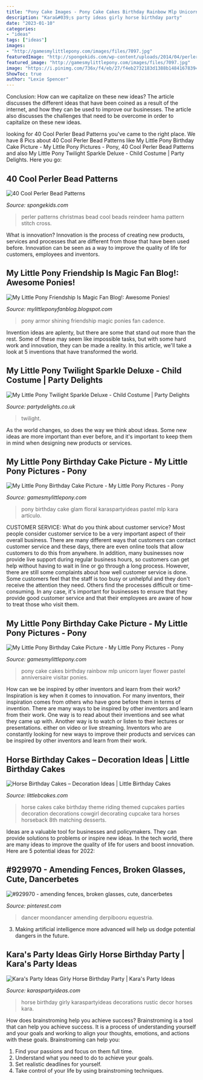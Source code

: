 ```yaml
---
title: "Pony Cake Images - Pony Cake Cakes Birthday Rainbow Mlp Unicorn Layer Flower Pastel Anniversaire Visitar Ponies"
description: "Kara&#039;s party ideas girly horse birthday party"
date: "2023-01-10"
categories:
- "ideas"
tags: ["ideas"]
images:
- "http://gamesmylittlepony.com/images/files/7097.jpg"
featuredImage: "http://spongekids.com/wp-content/uploads/2014/04/perler-beads-patterns/36-christmas-reindeer.jpg"
featured_image: "http://gamesmylittlepony.com/images/files/7097.jpg"
image: "https://i.pinimg.com/736x/f4/eb/27/f4eb2732183d1388b148416783947ce7.jpg"
ShowToc: true
author: "Lexie Spencer"
---
```



Conclusion: How can we capitalize on these new ideas?
The article discusses the different ideas that have been coined as a result of the internet, and how they can be used to improve our businesses. The article also discusses the challenges that need to be overcome in order to capitalize on these new ideas.

	

		
looking for 40 Cool Perler Bead Patterns you've came to the right place. We have 8 Pics about 40 Cool Perler Bead Patterns like My Little Pony Birthday Cake Picture - My Little Pony Pictures - Pony, 40 Cool Perler Bead Patterns and also My Little Pony Twilight Sparkle Deluxe - Child Costume | Party Delights. Here you go:
		
    
## 40 Cool Perler Bead Patterns

<img loading=lazy src="http://spongekids.com/wp-content/uploads/2014/04/perler-beads-patterns/36-christmas-reindeer.jpg" onerror="this.onerror=null;this.src='https://tse3.mm.bing.net/th?id=OIP.nUaTMnBW8MSifFuxc41BbAHaJ9&amp;pid=15.1';" alt="40 Cool Perler Bead Patterns">

_Source: spongekids.com_

>perler patterns christmas bead cool beads reindeer hama pattern stitch cross. 

	

What is innovation?
Innovation is the process of creating new products, services and processes that are different from those that have been used before. Innovation can be seen as a way to improve the quality of life for customers, employees and inventors.

    
## My Little Pony Friendship Is Magic Fan Blog!: Awesome Ponies!

<img loading=lazy src="http://1.bp.blogspot.com/-5jm6Wu5sKIM/UODOAasza8I/AAAAAAAACdM/bvZBXXjA3_0/s1600/shining+armor+1.png" onerror="this.onerror=null;this.src='https://tse2.mm.bing.net/th?id=OIP.tmk6INWEUfR1ISGFdCQlrwHaLa&amp;pid=15.1';" alt="My Little Pony Friendship Is Magic Fan Blog!: Awesome Ponies!">

_Source: mylittleponyfanblog.blogspot.com_

>pony armor shining friendship magic ponies fan cadence. 

	

Invention ideas are aplenty, but there are some that stand out more than the rest. Some of these may seem like impossible tasks, but with some hard work and innovation, they can be made a reality. In this article, we'll take a look at 5 inventions that have transformed the world.

    
## My Little Pony Twilight Sparkle Deluxe - Child Costume | Party Delights

<img loading=lazy src="https://images.partydelights.co.uk/FANC/14/310/left/v1/flxm/3.jpg" onerror="this.onerror=null;this.src='https://tse2.mm.bing.net/th?id=OIP.RRO3PK_pBMzHI_PZ_ZmNTAHaJ3&amp;pid=15.1';" alt="My Little Pony Twilight Sparkle Deluxe - Child Costume | Party Delights">

_Source: partydelights.co.uk_

>twilight. 

	

As the world changes, so does the way we think about ideas. Some new ideas are more important than ever before, and it's important to keep them in mind when designing new products or services.

    
## My Little Pony Birthday Cake Picture - My Little Pony Pictures - Pony

<img loading=lazy src="http://gamesmylittlepony.com/images/files/7093.jpg" onerror="this.onerror=null;this.src='https://tse4.mm.bing.net/th?id=OIP.i6AW2YVKwvU0tw-CzsvQiwHaLH&amp;pid=15.1';" alt="My Little Pony Birthday Cake Picture - My Little Pony Pictures - Pony">

_Source: gamesmylittlepony.com_

>pony birthday cake glam floral karaspartyideas pastel mlp kara artículo. 

	

CUSTOMER SERVICE: What do you think about customer service?
Most people consider customer service to be a very important aspect of their overall business. There are many different ways that customers can contact customer service and these days, there are even online tools that allow customers to do this from anywhere. In addition, many businesses now provide live support during regular business hours, so customers can get help without having to wait in line or go through a long process.
However, there are still some complaints about how well customer service is done. Some customers feel that the staff is too busy or unhelpful and they don't receive the attention they need. Others find the processes difficult or time-consuming. In any case, it's important for businesses to ensure that they provide good customer service and that their employees are aware of how to treat those who visit them.

    
## My Little Pony Birthday Cake Picture - My Little Pony Pictures - Pony

<img loading=lazy src="http://gamesmylittlepony.com/images/files/7097.jpg" onerror="this.onerror=null;this.src='https://tse3.mm.bing.net/th?id=OIP.C0Gg6ha_vXDHlQPIfueYKwHaLH&amp;pid=15.1';" alt="My Little Pony Birthday Cake Picture - My Little Pony Pictures - Pony">

_Source: gamesmylittlepony.com_

>pony cake cakes birthday rainbow mlp unicorn layer flower pastel anniversaire visitar ponies. 

	

How can we be inspired by other inventors and learn from their work?
Inspiration is key when it comes to innovation. For many inventors, their inspiration comes from others who have gone before them in terms of invention. There are many ways to be inspired by other inventors and learn from their work. One way is to read about their inventions and see what they came up with. Another way is to watch or listen to their lectures or presentations. either on video or live streaming. Inventors who are constantly looking for new ways to improve their products and services can be inspired by other inventors and learn from their work.

    
## Horse Birthday Cakes – Decoration Ideas | Little Birthday Cakes

<img loading=lazy src="http://www.littlebcakes.com/wp-content/uploads/2014/01/Horse-Cake-Decorations.jpg" onerror="this.onerror=null;this.src='https://tse2.mm.bing.net/th?id=OIP.4Ac7tCyMWtoXCQ7ok_iQRQHaKV&amp;pid=15.1';" alt="Horse Birthday Cakes – Decoration Ideas | Little Birthday Cakes">

_Source: littlebcakes.com_

>horse cakes cake birthday theme riding themed cupcakes parties decoration decorations cowgirl decorating cupcake tara horses horseback 8th matching desserts. 

	

Ideas are a valuable tool for businesses and policymakers. They can provide solutions to problems or inspire new ideas. In the tech world, there are many ideas to improve the quality of life for users and boost innovation. Here are 5 potential ideas for 2022: 

    
## #929970 - Amending Fences, Broken Glasses, Cute, Dancerbetes

<img loading=lazy src="https://i.pinimg.com/736x/f4/eb/27/f4eb2732183d1388b148416783947ce7.jpg" onerror="this.onerror=null;this.src='https://tse3.mm.bing.net/th?id=OIP.z6qInEzqXve43DUjB0uYGAHaHA&amp;pid=15.1';" alt="#929970 - amending fences, broken glasses, cute, dancerbetes">

_Source: pinterest.com_

>dancer moondancer amending derpibooru equestria. 

	

3. Making artificial intelligence more advanced will help us dodge potential dangers in the future.

    
## Kara&#039;s Party Ideas Girly Horse Birthday Party | Kara&#039;s Party Ideas

<img loading=lazy src="https://karaspartyideas.com/wp-content/uploads/2018/01/Girly-Horse-Birthday-Party-via-Karas-Party-Ideas-KarasPartyIdeas.com11.jpeg" onerror="this.onerror=null;this.src='https://tse4.mm.bing.net/th?id=OIP.HCLhi-ux5QYcC0i-_LHiBgHaLH&amp;pid=15.1';" alt="Kara&#039;s Party Ideas Girly Horse Birthday Party | Kara&#039;s Party Ideas">

_Source: karaspartyideas.com_

>horse birthday girly karaspartyideas decorations rustic decor horses kara. 

	

How does brainstroming help you achieve success?
Brainstroming is a tool that can help you achieve success. It is a process of understanding yourself and your goals and working to align your thoughts, emotions, and actions with these goals. Brainstroming can help you: 
1. Find your passions and focus on them full time.
2. Understand what you need to do to achieve your goals.
3. Set realistic deadlines for yourself.
4. Take control of your life by using brainstroming techniques.

